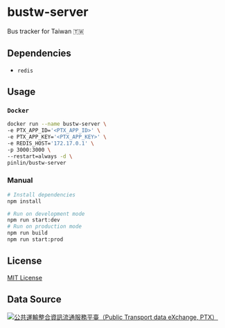 # bustw-server

Bus tracker for Taiwan 🇹🇼

## Dependencies

- `redis`

## Usage

### `Docker`

```bash
docker run --name bustw-server \
-e PTX_APP_ID='<PTX_APP_ID>' \
-e PTX_APP_KEY='<PTX_APP_KEY>' \
-e REDIS_HOST='172.17.0.1' \
-p 3000:3000 \
--restart=always -d \
pinlin/bustw-server
```

### Manual

```bash
# Install dependencies
npm install

# Run on development mode
npm run start:dev
# Run on production mode
npm run build
npm run start:prod
```

## License
[MIT License](LICENSE)

## Data Source
[![公共運輸整合資訊流通服務平臺（Public Transport data eXchange, PTX）](https://imgur.com/wp2gOeU.png)](http://ptx.transportdata.tw/PTX)
